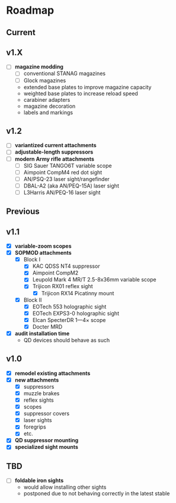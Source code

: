# Roadmap

## Current

## v1.X

- [ ] **magazine modding**
  - [ ] conventional STANAG magazines
  - [ ] Glock magazines
  - extended base plates to improve magazine capacity
  - weighted base plates to increase reload speed
  - carabiner adapters
  - magazine decoration
  - labels and markings

## v1.2

- [ ] **variantized current attachments**
- [ ] **adjustable-length suppressors**
- [ ] **modern Army rifle attachments**
  - [ ] SIG Sauer TANGO6T variable scope
  - [ ] Aimpoint CompM4 red dot sight
  - [ ] AN/PSQ-23 laser sight/rangefinder
  - [ ] DBAL-A2 (aka AN/PEQ-15A) laser sight
  - [ ] L3Harris AN/PEQ-16 laser sight

## Previous

## v1.1

- [x] **variable-zoom scopes**
- [x] **SOPMOD attachments**
  - [x] Block I
    - [x] KAC QDSS NT4 suppressor
    - [x] Aimpoint CompM2
    - [x] Leupold Mark 4 MR/T 2.5-8x36mm variable scope
    - [x] Trijicon RX01 reflex sight
      - [x] Trijicon RX14 Picatinny mount
  - [x] Block II
    - [x] EOTech 553 holographic sight
    - [x] EOTech EXPS3-0 holographic sight
    - [x] Elcan SpecterDR 1—4× scope
    - [x] Docter MRD
- [x] **audit installation time**
  - QD devices should behave as such

## v1.0

- [x] **remodel existing attachments**
- [x] **new attachments**
  - [x] suppressors
  - [x] muzzle brakes
  - [x] reflex sights
  - [x] scopes
  - [x] suppressor covers
  - [x] laser sights
  - [x] foregrips
  - [x] etc.
- [x] **QD suppressor mounting**
- [x] **specialized sight mounts**

## TBD

- [ ] **foldable iron sights**
  - would allow installing other sights
  - postponed due to not behaving correctly in the latest stable

